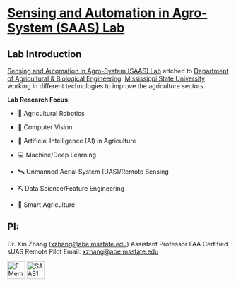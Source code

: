 # [Sensing and Automation in Agro-System (SAAS) Lab](https://sites.google.com/view/xin-zhang-lab/home?authuser=0)
## Lab Introduction

[Sensing and Automation in Agro-System (SAAS) Lab](https://sites.google.com/view/xin-zhang-lab/home?authuser=0) attched to [Department of Agricultural & Biological Engineering](https://www.abe.msstate.edu), [Mississippi State University](https://www.msstate.edu) working in different technologies to improve the agriculture sectors. 

**Lab Research Focus:**
* 🦾 Agricultural Robotics

* 📸 Computer Vision

* 🤖 Artificial Intelligence (AI) in Agriculture

* 💻 Machine/Deep Learning

* 🛰 Unmanned Aerial System (UAS)/Remote Sensing

* ⛏ Data Science/Feature Engineering

* 🍃 Smart Agriculture

## PI:
Dr. Xin Zhang (xzhang@abe.msstate.edu)
Assistant Professor
FAA Certified sUAS Remote Pilot
Email: xzhang@abe.msstate.edu 
<p align="left">
<a href="https://www.abe.msstate.edu/people/faculty/xin-zhang/" target="blank"><img align="center" src="https://upload.wikimedia.org/wikipedia/commons/3/36/Mississippi_State_Bulldogs_logo.svg" alt="FMem" height="40" width="40" /></a>
<a href="https://sites.google.com/view/xin-zhang-lab/home?authuser=0" target="blank"><img align="center" src="https://lh4.googleusercontent.com/ZQVAF9twN_x6Un64JUav4r2BiCsRrd6IW5w3mlMu2UExiOzqTKhGBiCTFh8OCKbcXLvyG2jIkx9gJTAFum41KBI=w16383" alt="SAAS1" height="40" width="40" /></a>
</p>



[website]: https://sites.google.com/view/xin-zhang-lab/home?authuser=0
